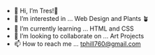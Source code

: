 - 👋 Hi, I’m Tres!:wave:
- 👀 I’m interested in ... Web Design and Plants :potted_plant:
- 🌱 I’m currently learning ... HTML and CSS
- 💞️ I’m looking to collaborate on ... Art Projects
- 📫 How to reach me ... tphill760@gmail.com

<!---
tresphill/tresphill is a ✨ special ✨ repository because its `README.md` (this file) appears on your GitHub profile.
You can click the Preview link to take a look at your changes.
--->
